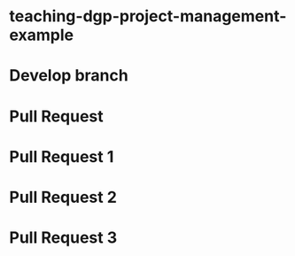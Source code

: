 # teaching-dgp-project-management-example

# Develop branch

# Pull Request

# Pull Request 1

# Pull Request 2

# Pull Request 3
